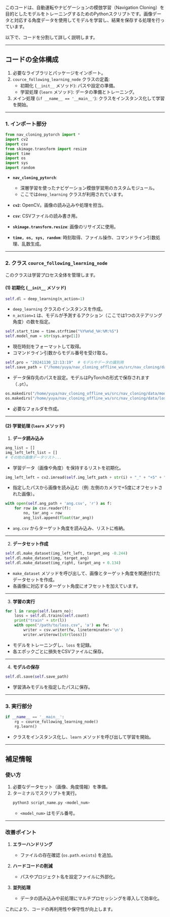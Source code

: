 このコードは、自動運転やナビゲーションの模倣学習（Navigation Cloning）を目的としたモデルをトレーニングするためのPythonスクリプトです。画像データと対応する角度データを使用してモデルを学習し、結果を保存する処理を行っています。

以下で、コードを分割して詳しく説明します。

---

## **コードの全体構成**
1. 必要なライブラリとパッケージをインポート。
2. `cource_following_learning_node` クラスの定義:
   - 初期化 (`__init__` メソッド): パスや設定の準備。
   - 学習処理 (`learn` メソッド): データの準備とトレーニング。
3. メイン処理 (`if __name__ == '__main__'`): クラスをインスタンス化して学習を開始。

---

### **1. インポート部分**

```python
from nav_cloning_pytorch import *
import cv2
import csv
from skimage.transform import resize
import time
import os
import sys
import random
```

- **`nav_cloning_pytorch`**:
  - 深層学習を使ったナビゲーション模倣学習用のカスタムモジュール。
  - ここでは`deep_learning` クラスが利用されています。
  
- **`cv2`**: OpenCV。画像の読み込みや処理を担当。

- **`csv`**: CSVファイルの読み書き用。

- **`skimage.transform.resize`**: 画像のリサイズに使用。

- **`time, os, sys, random`**: 時刻取得、ファイル操作、コマンドライン引数処理、乱数生成。

---

### **2. クラス `cource_following_learning_node`**
このクラスは学習プロセス全体を管理します。

#### **(1) 初期化 (`__init__` メソッド)**

```python
self.dl = deep_learning(n_action=1)
```

- `deep_learning` クラスのインスタンスを作成。
- `n_action=1` は、モデルが予測するアクション（ここでは1つのステアリング角度）の数を指定。

```python
self.start_time = time.strftime("%Y%m%d_%H:%M:%S")
self.model_num = str(sys.argv[1])
```

- 現在時刻をフォーマットして取得。
- コマンドライン引数からモデル番号を受け取る。

```python
self.pro = "20241130_12:13:19"  # モデルやデータの識別用
self.save_path = ("/home/yuya/nav_cloning_offline_ws/src/nav_cloning/data/model/" + str(self.pro) + "/model" + str(self.model_num) + ".pt")
```

- データ保存先のパスを設定。モデルはPyTorchの形式で保存されます（`.pt`）。

```python
os.makedirs("/home/yuya/nav_cloning_offline_ws/src/nav_cloning/data/model/" + str(self.pro), exist_ok=True)
os.makedirs("/home/yuya/nav_cloning_offline_ws/src/nav_cloning/data/loss/" + str(self.pro) + "/", exist_ok=True)
```

- 必要なフォルダを作成。

---

#### **(2) 学習処理 (`learn` メソッド)**

1. **データ読み込み**

```python
ang_list = []
img_left_left_list = []
# その他の画像データリスト...
```

- 学習データ（画像や角度）を保持するリストを初期化。

```python
img_left_left = cv2.imread(self.img_left_path + str(i) + "_" + "+5" + ".jpg")
```

- 指定したパスから画像を読み込む（例: 左側のカメラで+5度にオフセットされた画像）。

```python
with open(self.ang_path + 'ang.csv', 'r') as f:
    for row in csv.reader(f):
        no, tar_ang = row
        ang_list.append(float(tar_ang))
```

- `ang.csv` からターゲット角度を読み込み、リストに格納。

---

2. **データセット作成**

```python
self.dl.make_dataset(img_left_left, target_ang -0.244)
self.dl.make_dataset(img, target_ang)
self.dl.make_dataset(img_right, target_ang + 0.134)
```

- `make_dataset` メソッドを呼び出して、画像とターゲット角度を関連付けたデータセットを作成。
- 各画像に対応するターゲット角度にオフセットを加えています。

---

3. **学習の実行**

```python
for l in range(self.learn_no):
    loss = self.dl.trains(self.count)
    print("train" + str(l))
    with open("/path/to/loss.csv", 'a') as fw:
        writer = csv.writer(fw, lineterminator='\n')
        writer.writerow([str(loss)])
```

- モデルをトレーニングし、`loss` を記録。
- 各エポックごとに損失をCSVファイルに保存。

---

4. **モデルの保存**

```python
self.dl.save(self.save_path)
```

- 学習済みモデルを指定したパスに保存。

---

### **3. 実行部分**
```python
if __name__ == '__main__':
    rg = cource_following_learning_node()
    rg.learn()
```

- クラスをインスタンス化し、`learn` メソッドを呼び出して学習を開始。

---

## **補足情報**
### **使い方**
1. 必要なデータセット（画像、角度情報）を準備。
2. ターミナルでスクリプトを実行。
   ```bash
   python3 script_name.py <model_num>
   ```
   - `<model_num>` はモデル番号。

---

### **改善ポイント**
1. **エラーハンドリング**
   - ファイルの存在確認 (`os.path.exists`) を追加。

2. **ハードコードの削減**
   - パスやプロジェクト名を設定ファイルに外部化。

3. **並列処理**
   - データの読み込みや前処理にマルチプロセッシングを導入して効率化。

これにより、コードの再利用性や保守性が向上します。